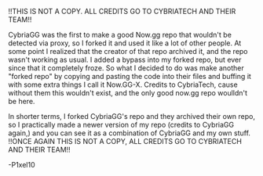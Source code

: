 !!THIS IS NOT A COPY. ALL CREDITS GO TO CYBRIATECH AND THEIR TEAM!!

CybriaGG was the first to make a good Now.gg repo that wouldn't be detected via proxy, so I forked it and used it like a lot of other people.
At some point I realized that the creator of that repo archived it, and the repo wasn't working as usual.
I added a bypass into my forked repo, but ever since that it completely froze.
So what I decided to do was make another "forked repo" by copying and pasting the code into their files and buffing it with some extra things I call it Now.GG-X.
Credits to CybriaTech, cause without them this wouldn't exist, and the only good now.gg repo woulldn't be here.


In shorter terms, I forked CybriaGG's repo and they archived their own repo, so I practically made a newer version of my repo (credits to CybriaGG again,) and you can see it as a combination of CybriaGG and my own stuff. !!ONCE AGAIN THIS IS NOT A COPY, ALL CREDITS GO TO CYBRIATECH AND THEIR TEAM!!

-P1xel10
